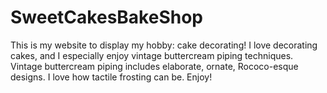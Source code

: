 # SweetCakesBakeShop

This is my website to display my hobby: cake decorating! 
I love decorating cakes, and I especially enjoy vintage buttercream piping techniques.
Vintage buttercream piping includes elaborate, ornate, Rococo-esque designs. I love how tactile frosting can be.
Enjoy! 
